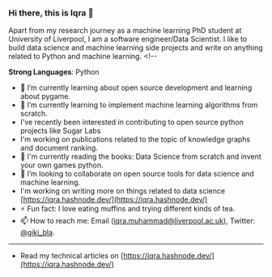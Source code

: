 ### Hi there, this is Iqra 👋

Apart from my research journey as a machine learning PhD student at University of Liverpool, I am a software engineer/Data Scientist. I like to build data science and machine learning side projects and write on anything related to Python and machine learning. <!--

**Strong Languages**: Python 
  
- 🔭 I’m currently learning about open source development and learning about pygame.
- 🌱 I’m currently learning to implement machine learning algorithms from scratch.
- I've recently been interested in contributing to open source python projects like Sugar Labs
- I'm working on publications related to the topic of knowledge graphs and document ranking.
- :book: I'm currently reading the books: Data Science from scratch and invent your own games python.
- 👯 I’m looking to collaborate on open source tools for data science and machine learning.
- I'm working on writing more on things related to data science [https://iqra.hashnode.dev/](https://iqra.hashnode.dev/)
- ⚡ Fun fact: I love eating muffins and trying different kinds of tea. 
- 📫 How to reach me: Email (iqra.muhammad@liverpool.ac.uk), Twitter: [@giki_bla](https://twitter.com/giki_bla).
--------------

- Read my technical articles on [https://iqra.hashnode.dev/](https://iqra.hashnode.dev/)



